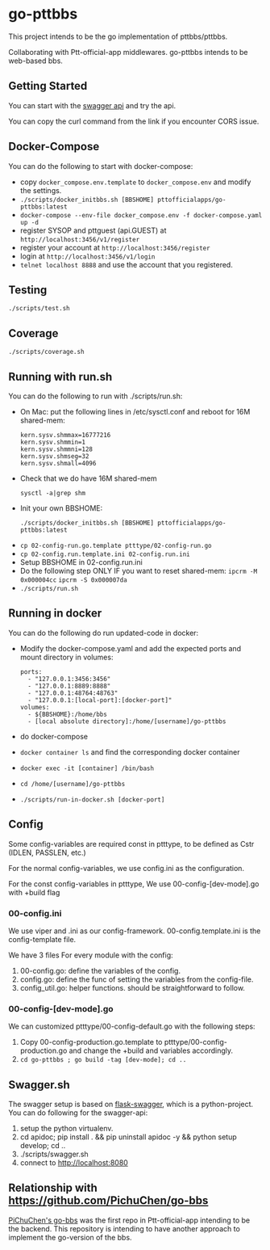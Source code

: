 # go-pttbbs

This project intends to be the go implementation of pttbbs/pttbbs.

Collaborating with Ptt-official-app middlewares.
go-pttbbs intends to be web-based bbs.

## Getting Started

You can start with the [swagger api](http://173.255.216.176:8080)
and try the api.

You can copy the curl command from the link if you encounter
CORS issue.

## Docker-Compose

You can do the following to start with docker-compose:

* copy `docker_compose.env.template` to `docker_compose.env` and modify the settings.
* `./scripts/docker_initbbs.sh [BBSHOME] pttofficialapps/go-pttbbs:latest`
* `docker-compose --env-file docker_compose.env -f docker-compose.yaml up -d`
* register SYSOP and pttguest (api.GUEST) at `http://localhost:3456/v1/register`
* register your account at `http://localhost:3456/register`
* login at `http://localhost:3456/v1/login`
* `telnet localhost 8888` and use the account that you registered.

## Testing

```
./scripts/test.sh
```

## Coverage

```
./scripts/coverage.sh
```

## Running with run.sh

You can do the following to run with ./scripts/run.sh:

* On Mac: put the following lines in /etc/sysctl.conf and reboot for 16M shared-mem:
    ```
    kern.sysv.shmmax=16777216
    kern.sysv.shmmin=1
    kern.sysv.shmmni=128
    kern.sysv.shmseg=32
    kern.sysv.shmall=4096
    ```
* Check that we do have 16M shared-mem
    ```
    sysctl -a|grep shm
    ```
* Init your own BBSHOME:
    ```
    ./scripts/docker_initbbs.sh [BBSHOME] pttofficialapps/go-pttbbs:latest
    ```
* `cp 02-config-run.go.template ptttype/02-config-run.go`
* `cp 02-config.run.template.ini 02-config.run.ini`
* Setup BBSHOME in 02-config.run.ini
* Do the following step ONLY IF you want to reset shared-mem:
    `ipcrm -M 0x000004cc`
    `ipcrm -S 0x000007da`
* `./scripts/run.sh`

## Running in docker

You can do the following do run updated-code in docker:

* Modify the docker-compose.yaml and add the expected ports and mount directory in volumes:

    ```
    ports:
      - "127.0.0.1:3456:3456"
      - "127.0.0.1:8889:8888"
      - "127.0.0.1:48764:48763"
      - "127.0.0.1:[local-port]:[docker-port]"
    volumes:
      - ${BBSHOME}:/home/bbs
      - [local absolute directory]:/home/[username]/go-pttbbs
    ```

* do docker-compose
* `docker container ls` and find the corresponding docker container
* `docker exec -it [container] /bin/bash`
* `cd /home/[username]/go-pttbbs`
* `./scripts/run-in-docker.sh [docker-port]`

## Config

Some config-variables are required const in ptttype,
to be defined as Cstr (IDLEN, PASSLEN, etc.)

For the normal config-variables, we use config.ini
as the configuration.

For the const config-variables in ptttype,
We use 00-config-[dev-mode].go with +build flag

### 00-config.ini
We use viper and .ini as our config-framework.
00-config.template.ini is the config-template file.

We have 3 files For every module with the config:

1. 00-config.go: define the variables of the config.
2. config.go: define the func of setting the variables from the config-file.
3. config_util.go: helper functions. should be straightforward to follow.

### 00-config-\[dev-mode\].go

We can customized ptttype/00-config-default.go with the following steps:

1. Copy 00-config-production.go.template to ptttype/00-config-production.go and change the +build and variables accordingly.
2. `cd go-pttbbs ; go build -tag [dev-mode]; cd ..`


## Swagger.sh

The swagger setup is based on [flask-swagger](https://github.com/gangverk/flask-swagger),
which is a python-project.
You can do following for the swagger-api:

1. setup the python virtualenv.
2. cd apidoc; pip install . && pip uninstall apidoc -y && python setup develop; cd ..
3. ./scripts/swagger.sh
4. connect to [http://localhost:8080](http://localhost:8080)

## Relationship with https://github.com/PichuChen/go-bbs

[PiChuChen's go-bbs](https://github.com/PichuChen/go-bbs) was the first repo
in Ptt-official-app intending to be the backend. This repository is intending to have
another approach to implement the go-version of the bbs.
